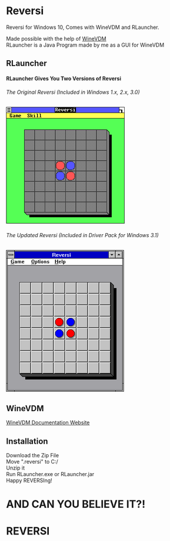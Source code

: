 # Reversi
Reversi for Windows 10, Comes with WineVDM and RLauncher. 

Made possible with the help of <a href="https://github.com/otya128/winevdm/">WineVDM</a>
<br>
RLauncher is a Java Program made by me as a GUI for WineVDM
<H2>RLauncher</H2>
<h4>RLauncher Gives You Two Versions of Reversi</h4>
<h6>The Original Reversi (Included in Windows 1.x, 2.x, 3.0)</h6>
<img src="R1.png" alt="Windows 1.0 Running Reversi">
<h6>The Updated Reversi (Included in Driver Pack for Windows 3.1)</h6>
<img src="R31.png" alt="Windows 1.0 Running Reversi">
<H2>WineVDM</H2>
<a href="https://github.com/otya128/winevdm/">WineVDM Documentation Website</a>
<h2>Installation</h2>
Download the Zip File
<br>
Move ".reversi" to C:/
<br>
Unzip it
<br>
Run RLauncher.exe or RLauncher.jar
<br>
Happy REVERSIng!
<h1>AND CAN YOU BELIEVE IT?!</H1>

<H1>REVERSI</H1>
